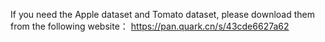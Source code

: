 If you need the Apple dataset and Tomato dataset, please download them from the following website：
https://pan.quark.cn/s/43cde6627a62
